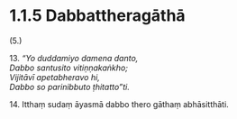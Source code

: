 

# 1.1.5 Dabbattheragāthā




(5.)

13\. _“Yo duddamiyo damena danto,_  
_Dabbo santusito vitiṇṇakaṅkho;_  
_Vijitāvī apetabheravo hi,_  
_Dabbo so parinibbuto ṭhitatto”ti._  


14\. Itthaṃ sudaṃ āyasmā dabbo thero gāthaṃ abhāsitthāti.



